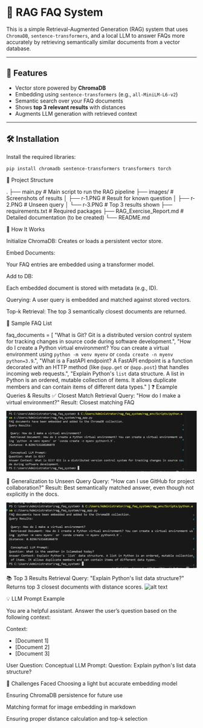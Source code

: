 # 🧠 RAG FAQ System

This is a simple Retrieval-Augmented Generation (RAG) system that uses `ChromaDB`, `sentence-transformers`, and a local LLM to answer FAQs more accurately by retrieving semantically similar documents from a vector database.

---

## 🚀 Features

- Vector store powered by **ChromaDB**
- Embedding using `sentence-transformers` (e.g., `all-MiniLM-L6-v2`)
- Semantic search over your FAQ documents
- Shows **top 3 relevant results** with distances
- Augments LLM generation with retrieved context

---

## 🛠️ Installation

Install the required libraries:

```bash
pip install chromadb sentence-transformers transformers torch
```
📁 Project Structure

.
├── main.py                 # Main script to run the RAG pipeline
├── images/                 # Screenshots of results
│   ├── r-1.PNG             # Result for known question
│   ├── r-2.PNG             # Unseen query
│   └── r-3.PNG             # Top 3 results shown
├── requirements.txt        # Required packages
├── RAG_Exercise_Report.md  # Detailed documentation (to be created)
└── README.md

🔧 How It Works

Initialize ChromaDB:
Creates or loads a persistent vector store.

Embed Documents:

Your FAQ entries are embedded using a transformer model.

Add to DB:

Each embedded document is stored with metadata (e.g., ID).

Querying:
A user query is embedded and matched against stored vectors.

Top-k Retrieval:
The top 3 semantically closest documents are returned.

📝 Sample FAQ List

faq_documents = [
    "What is Git? Git is a distributed version control system for tracking changes in source code during software development.",
    "How do I create a Python virtual environment? You can create a virtual environment using `python -m venv myenv` or `conda create -n myenv python=3.9`.",
    "What is a FastAPI endpoint? A FastAPI endpoint is a function decorated with an HTTP method (like `@app.get` or `@app.post`) that handles incoming web requests.",
    "Explain Python's `list` data structure. A list in Python is an ordered, mutable collection of items. It allows duplicate members and can contain items of different data types."
]
❓ Example Queries & Results
✅ Closest Match Retrieval
Query: "How do I make a virtual environment?"
Result: Closest matching FAQ


![alt text](images/r-1.PNG) 



🧠 Generalization to Unseen Query
Query: "How can I use GitHub for project collaboration?"
Result: Best semantically matched answer, even though not explicitly in the docs.


![alt text](images/r-2.PNG) 


📚 Top 3 Results Retrieval
Query: "Explain Python's list data structure?"
Returns top 3 closest documents with distance scores.
![alt text](images/r-13PNG) 



💡 LLM Prompt Example

You are a helpful assistant. Answer the user’s question based on the following context:

Context:
- [Document 1]
- [Document 2]
- [Document 3]

User Question:
Conceptual LLM Prompt:
Question: Explain python's list data structure?


🧩 Challenges Faced
Choosing a light but accurate embedding model

Ensuring ChromaDB persistence for future use

Matching format for image embedding in markdown

Ensuring proper distance calculation and top-k selection

